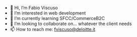 - 👋 Hi, I’m Fabio Viscuso
- 👀 I’m interested in web development
- 🌱 I’m currently learning SFCC/CommerceB2C
- 💞️ I’m looking to collaborate on... whatever the client needs
- 📫 How to reach me: fviscuso@deloitte.it

<!---
fviscuso-deloitte/fviscuso-deloitte is a ✨ special ✨ repository because its `README.md` (this file) appears on your GitHub profile.
You can click the Preview link to take a look at your changes.
--->
